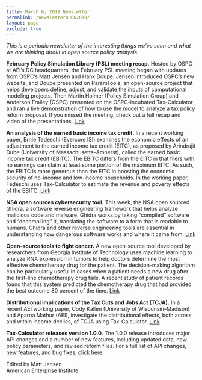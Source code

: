 ```yaml
---
title: March 6, 2019 Newsletter
permalink: /newsletter03062019/
layout: page
exclude: true
---
```

*This is a periodic newsletter of the interesting things we’ve seen and what we are thinking about in open source policy analysis.*

**February Policy Simulation Library (PSL) meeting recap.** Hosted by OSPC at AEI’s DC headquarters, the February PSL meeting began with updates from OSPC’s Matt Jensen and Hank Doupe. Jensen introduced OSPC’s new website, and Doupe presented on ParamTools, an open-source project that helps developers define, adjust, and validate the inputs of computational modeling projects. Then Martin Holmer (Policy Simulation Group) and Anderson Frailey (OSPC) presented on the OSPC-incubated Tax-Calculator and ran a live demonstration of how to use the model to analyze a tax policy reform proposal. If you missed the meeting, check out a full recap and video of the presentations. [Link](https://www.aei.org/events/the-policy-simulation-library-dc-meeting-tax-calculator-model-demo/?mkt_tok=eyJpIjoiWVRRMFpqTXhOVGcwTkRBNSIsInQiOiJzNk5CWkpqOUlzeGc4Z0ZRUXYwSnRXT0ZZSGVwczNwa3A3UVwvUWdKaEVuc2E2TE91NUVUcjVEU1doMEdsSnpcL1BIVzE4U2NzeGZFOENBWmhiUlwvbDhUSUxsQVJ4cXJJTDJYcExsdElUV0xkMFFaRzJoMlRtTGNOZWM3RHZHeDNBUSJ9) 

**An analysis of the earned basic income tax credit.** In a recent working paper, Ernie Tedeschi (Evercore ISI) examines the economic effects of an adjustment to the earned income tax credit (EITC), as proposed by Arindrajit Dube (University of Massachusetts–Amherst), called the earned basic income tax credit (EBITC). The EBITC differs from the EITC in that filers with no earnings can claim at least some portion of the maximum EITC. As such, the EBITC is more generous than the EITC in boosting the economic security of no-income and low-income households. In the working paper, Tedeschi uses Tax-Calculator to estimate the revenue and poverty effects of the EBITC. [Link](https://drive.google.com/file/d/1Ko0kQXP7FEdzdvGJq4N7MmRbemFNH8Xp/view?mkt_tok=eyJpIjoiWVRRMFpqTXhOVGcwTkRBNSIsInQiOiJzNk5CWkpqOUlzeGc4Z0ZRUXYwSnRXT0ZZSGVwczNwa3A3UVwvUWdKaEVuc2E2TE91NUVUcjVEU1doMEdsSnpcL1BIVzE4U2NzeGZFOENBWmhiUlwvbDhUSUxsQVJ4cXJJTDJYcExsdElUV0xkMFFaRzJoMlRtTGNOZWM3RHZHeDNBUSJ9)

**NSA open sources cybersecurity tool.** This week, the NSA open sourced Ghidra, a software reverse engineering framework that helps analyze malicious code and malware. Ghidra works by taking “compiled” software and “decompiling” it, translating the software to a form that is readable to humans. Ghidra and other reverse engineering tools are essential in understanding how dangerous software works and where it came from. [Link](https://www.nsa.gov/resources/everyone/ghidra/mkt_tok/eyJpIjoiWVRRMFpqTXhOVGcwTkRBNSIsInQiOiJzNk5CWkpqOUlzeGc4Z0ZRUXYwSnRXT0ZZSGVwczNwa3A3UVwvUWdKaEVuc2E2TE91NUVUcjVEU1doMEdsSnpcL1BIVzE4U2NzeGZFOENBWmhiUlwvbDhUSUxsQVJ4cXJJTDJYcExsdElUV0xkMFFaRzJoMlRtTGNOZWM3RHZHeDNBUSJ9/)

**Open-source tools to fight cancer.** A new open-source tool developed by researchers from Georgia Institute of Technology uses machine learning to analyze RNA expression in tumors to help doctors determine the most effective chemotherapy drug for the patient. The decision-making algorithm can be particularly useful in cases when a patient needs a new drug after the first-line chemotherapy drug fails. A recent study of patient records found that this system predicted the chemotherapy drug that had provided the best outcome 80 percent of the time. [Link](https://www.news.gatech.edu/2018/11/06/open-source-machine-learning-tool-could-help-choose-cancer-drugs?mkt_tok=eyJpIjoiWVRRMFpqTXhOVGcwTkRBNSIsInQiOiJzNk5CWkpqOUlzeGc4Z0ZRUXYwSnRXT0ZZSGVwczNwa3A3UVwvUWdKaEVuc2E2TE91NUVUcjVEU1doMEdsSnpcL1BIVzE4U2NzeGZFOENBWmhiUlwvbDhUSUxsQVJ4cXJJTDJYcExsdElUV0xkMFFaRzJoMlRtTGNOZWM3RHZHeDNBUSJ9) 

**Distributional implications of the Tax Cuts and Jobs Act (TCJA).** In a recent AEI working paper, Cody Kallen (University of Wisconsin–Madison) and Aparna Mathur (AEI), investigate the distributional effects, both across and within income deciles, of TCJA using Tax-Calculator. [Link](https://www.aei.org/wp-content/uploads/2019/02/Distributional-implications-TCJA-Kallen-Mathur-WP.pdf?mkt_tok=eyJpIjoiWVRRMFpqTXhOVGcwTkRBNSIsInQiOiJzNk5CWkpqOUlzeGc4Z0ZRUXYwSnRXT0ZZSGVwczNwa3A3UVwvUWdKaEVuc2E2TE91NUVUcjVEU1doMEdsSnpcL1BIVzE4U2NzeGZFOENBWmhiUlwvbDhUSUxsQVJ4cXJJTDJYcExsdElUV0xkMFFaRzJoMlRtTGNOZWM3RHZHeDNBUSJ9) 

**Tax-Calculator releases version 1.0.0.** The 1.0.0 release introduces major API changes and a number of new features, including updated data, new policy parameters, and revised reform files. For a full list of API changes, new features, and bug fixes, click [here](https://github.com/PSLmodels/Tax-Calculator/blob/master/RELEASES.md?mkt_tok=eyJpIjoiWVRRMFpqTXhOVGcwTkRBNSIsInQiOiJzNk5CWkpqOUlzeGc4Z0ZRUXYwSnRXT0ZZSGVwczNwa3A3UVwvUWdKaEVuc2E2TE91NUVUcjVEU1doMEdsSnpcL1BIVzE4U2NzeGZFOENBWmhiUlwvbDhUSUxsQVJ4cXJJTDJYcExsdElUV0xkMFFaRzJoMlRtTGNOZWM3RHZHeDNBUSJ9#2019-02-22-release-100). 

Edited by Matt Jensen
<br>
American Enterprise Institute

<br>

<script style="margin-left:-50px" src="//hello.aei.org/js/forms2/js/forms2.min.js"></script>
<form style="margin-left:-50px" id="mktoForm_1256"></form>
<script style="margin-left:-50px" >MktoForms2.loadForm("//app-sj19.marketo.com", "475-PBQ-971", 1256);</script> 